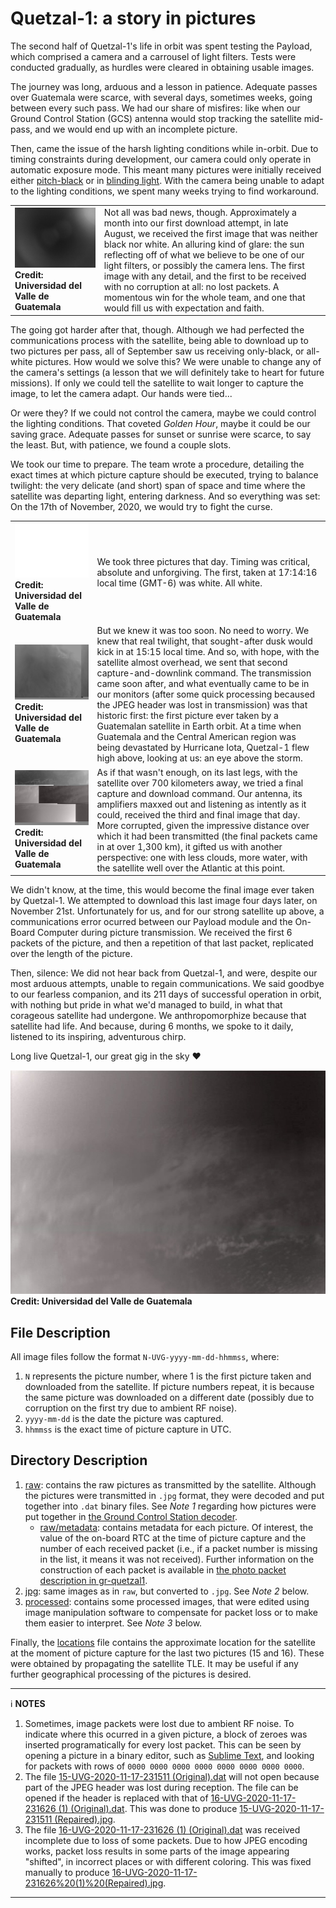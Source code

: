 # Quetzal-1: a story in pictures

The second half of Quetzal-1's life in orbit was spent testing the Payload, which comprised a camera and a carrousel of light filters. Tests were conducted gradually, as hurdles were cleared in obtaining usable images.

The journey was long, arduous and a lesson in patience. Adequate passes over Guatemala were scarce, with several days, sometimes weeks, going between every such pass. We had our share of misfires: like when our Ground Control Station (GCS) antenna would stop tracking the satellite mid-pass, and we would end up with an incomplete picture.

Then, came the issue of the harsh lighting conditions while in-orbit. Due to timing constraints during development, our camera could only operate in automatic exposure mode. This meant many pictures were initially received either [pitch-black](./jpg/4-UVG-2020-09-07-131315.jpg) or in [blinding light](./jpg/1-UVG-2020-07-25-204853.jpg). With the camera being unable to adapt to the lighting conditions, we spent many weeks trying to find workaround.

|||
|-|-|
| <img src="./jpg/3-UVG-2020-08-20-104736 (2).jpg"><br>**Credit: Universidad del Valle de Guatemala** | Not all was bad news, though. Approximately a month into our first download attempt, in late August, we received the first image that was neither black nor white. An alluring kind of glare: the sun reflecting off of what we believe to be one of our light filters, or possibly the camera lens. The first image with any detail, and the first to be received with no corruption at all: no lost packets. A momentous win for the whole team, and one that would fill us with expectation and faith. |

The going got harder after that, though. Although we had perfected the communications process with the satellite, being able to download up to two pictures per pass, all of September saw us receiving only-black, or all-white pictures. How would we solve this? We were unable to change any of the camera's settings (a lesson that we will definitely take to heart for future missions). If only we could tell the satellite to wait longer to capture the image, to let the camera adapt. Our hands were tied...

Or were they? If we could not control the camera, maybe we could control the lighting conditions. That coveted *Golden Hour*, maybe it could be our saving grace. Adequate passes for sunset or sunrise were scarce, to say the least. But, with patience, we found a couple slots.

We took our time to prepare. The team wrote a procedure, detailing the exact times at which picture capture should be executed, trying to balance twilight: the very delicate (and short) span of space and time where the satellite was departing light, entering darkness. And so everything was set: On the 17th of November, 2020, we would try to fight the curse.

|||
|-|-|
| <img src="./jpg/14-UVG-2020-11-17-231416.jpg"><br>**Credit: Universidad del Valle de Guatemala** | We took three pictures that day. Timing was critical, absolute and unforgiving. The first, taken at 17:14:16 local time (GMT-6) was white. All white.
| <img src="./jpg/15-UVG-2020-11-17-231511 (Repaired).jpg"><br>**Credit: Universidad del Valle de Guatemala** | But we knew it was too soon. No need to worry. We knew that real twilight, that sought-after dusk would kick in at 15:15 local time. And so, with hope, with the satellite almost overhead, we sent that second capture-and-downlink command. The transmission came soon after, and what eventually came to be in our monitors (after some quick processing becaused the JPEG header was lost in transmission) was that historic first: the first picture ever taken by a Guatemalan satellite in Earth orbit. At a time when Guatemala and the Central American region was being devastated by Hurricane Iota, Quetzal-1 flew high above, looking at us: an eye above the storm. |
| <img src="./jpg/16-UVG-2020-11-17-231626 (1) (Original).jpg"><br>**Credit: Universidad del Valle de Guatemala** | As if that wasn't enough, on its last legs, with the satellite over 700 kilometers away, we tried a final capture and download command. Our antenna, its amplifiers maxxed out and listening as intently as it could, received the third and final image that day. More corrupted, given the impressive distance over which it had been transmitted (the final packets came in at over 1,300 km), it gifted us with another perspective: one with less clouds, more water, with the satellite well over the Atlantic at this point. |

We didn't know, at the time, this would become the final image ever taken by Quetzal-1. We attempted to download this last image four days later, on November 21st. Unfortunately for us, and for our strong satellite up above, a communications error ocurred between our Payload module and the On-Board Computer during picture transmission. We received the first 6 packets of the picture, and then a repetition of that last packet, replicated over the length of the picture.

Then, silence: We did not hear back from Quetzal-1, and were, despite our most arduous attempts, unable to regain communications. We said goodbye to our fearless companion, and its 211 days of successful operation in orbit, with nothing but pride in what we'd managed to build, in what that corageous satellite had undergone. We anthropomorphize because that satellite had life. And because, during 6 months, we spoke to it daily, listened to its inspiring, adventurous chirp.

Long live Quetzal-1, our great gig in the sky :heart:

![the-final-picture](./processed/16-UVG-2020-11-17-231626%20(1)%20(Repaired).jpg?raw=true "The final picture taken by Quetzal-1 (processed)")
<br>**Credit: Universidad del Valle de Guatemala**

## File Description

All image files follow the format `N-UVG-yyyy-mm-dd-hhmmss`, where:

1. `N` represents the picture number, where 1 is the first picture taken and downloaded from the satellite. If picture numbers repeat, it is because the same picture was downloaded on a different date (possibly due to corruption on the first try due to ambient RF noise).
2. `yyyy-mm-dd` is the date the picture was captured.
3. `hhmmss` is the exact time of picture capture in UTC.

## Directory Description

1. [raw](./raw/): contains the raw pictures as transmitted by the satellite. Although the pictures were transmitted in `.jpg` format, they were decoded and put together into `.dat` binary files. See *Note 1* regarding how pictures were put together in [the Ground Control Station decoder](https://github.com/danalvarez/gr-quetzal1/blob/master/apps/receiver/write_photo.py).
    * [raw/metadata](./raw/metadata/): contains metadata for each picture. Of interest, the value of the on-board RTC at the time of picture capture and the number of each received packet (i.e., if a packet number is missing in the list, it means it was not received). Further information on the construction of each packet is available in [the photo packet description in gr-quetzal1](https://github.com/danalvarez/gr-quetzal1/tree/master/docs).
2. [jpg](./jpg/): same images as in `raw`, but converted to `.jpg`. See *Note 2* below.
3. [processed](./processed/): contains some processed images, that were edited using image manipulation software to compensate for packet loss or to make them easier to interpret. See *Note 3* below.

Finally, the [locations](./locations.csv) file contains the approximate location for the satellite at the moment of picture capture for the last two pictures (15 and 16). These were obtained by propagating the satellite TLE. It may be useful if any further geographical processing of the pictures is desired.

---
:information_source: **NOTES**

1. Sometimes, image packets were lost due to ambient RF noise. To indicate where this ocurred in a given picture, a block of zeroes was inserted programatically for every lost packet. This can be seen by opening a picture in a binary editor, such as [Sublime Text](https://www.sublimetext.com/), and looking for packets with rows of `0000 0000 0000 0000 0000 0000 0000 0000`. 
2. The file [15-UVG-2020-11-17-231511 (Original).dat](./raw/15-UVG-2020-11-17-231511%20(Original).dat) will not open because part of the JPEG header was lost during reception. The file can be opened if the header is replaced with that of [16-UVG-2020-11-17-231626 (1) (Original).dat](./raw/16-UVG-2020-11-17-231626%20(1)%20(Original).dat). This was done to produce [15-UVG-2020-11-17-231511 (Repaired).jpg](./jpg/15-UVG-2020-11-17-231511%20(Repaired).jpg).
3. The file [16-UVG-2020-11-17-231626 (1) (Original).dat](./raw/16-UVG-2020-11-17-231626%20(1)%20(Original).dat) was received incomplete due to loss of some packets. Due to how JPEG encoding works, packet loss results in some parts of the image appearing "shifted", in incorrect places or with different coloring. This was fixed manually to produce [16-UVG-2020-11-17-231626%20(1)%20(Repaired).jpg](./processed/16-UVG-2020-11-17-231626%20(1)%20(Repaired).jpg).

---